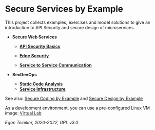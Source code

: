 # Secure Services by Example 

This project collects examples, exercises and model solutions to give an introduction to API Security and secure 
design of microservices.

* **Secure Web Services**

  * [**API Security Basics**](https://github.com/teiniker/teiniker-lectures-secureservices/tree/master/api-security-basics)

  * [**Edge Security**](https://github.com/teiniker/teiniker-lectures-secureservices/tree/master/edge-security)

  * [**Service to Service Communication**](https://github.com/teiniker/teiniker-lectures-secureservices/tree/master/service-to-service)  
  
* **SecDevOps**
  * [**Static Code Analysis**](https://github.com/teiniker/teiniker-lectures-secureservices/tree/master/static-code-analysis)
  * [**Service Infrastructure**](https://github.com/teiniker/teiniker-lectures-secureservices/tree/master/infrastructure)
  
See also: 
[Secure Coding by Example](https://github.com/teiniker/teiniker-lectures-securecoding) and 
[Secure Design by Example](https://github.com/teiniker/teiniker-lectures-securedesign) 

As a development environment, you can use a pre-configured Linux VM image:
[Virtual Lab](https://drive.google.com/drive/folders/1AzsF4Mvh1HJ8k6OW5W5hQ5CF0HdqA51l)

*Egon Teiniker, 2020-2022, GPL v3.0*
